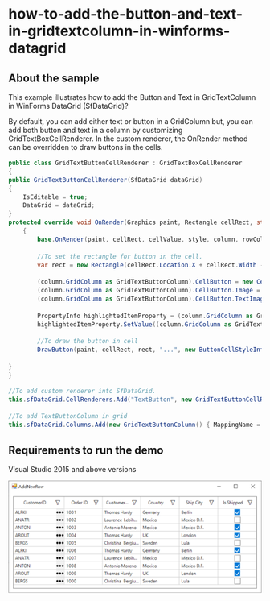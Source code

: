 # how-to-add-the-button-and-text-in-gridtextcolumn-in-winforms-datagrid

## About the sample
This example illustrates how to add the Button and Text in GridTextColumn in WinForms DataGrid (SfDataGrid)?

By default, you can add either text or button in a GridColumn but, you can add both button and text in a column by customizing GridTextBoxCellRenderer. In the custom renderer, the OnRender method can be overridden to draw buttons in the cells.

```C#
public class GridTextButtonCellRenderer : GridTextBoxCellRenderer
{
public GridTextButtonCellRenderer(SfDataGrid dataGrid)
{
    IsEditable = true;
    DataGrid = dataGrid;
}
protected override void OnRender(Graphics paint, Rectangle cellRect, string cellValue, CellStyleInfo style, DataColumnBase column, RowColumnIndex rowColumnIndex)
    {
        base.OnRender(paint, cellRect, cellValue, style, column, rowColumnIndex);

        //To set the rectangle for button in the cell.
        var rect = new Rectangle(cellRect.Location.X + cellRect.Width - 22, cellRect.Location.Y, 20, cellRect.Height);

        (column.GridColumn as GridTextButtonColumn).CellButton = new CellButton();
        (column.GridColumn as GridTextButtonColumn).CellButton.Image = Image.FromFile(@"..\..\Images\icons.png");
        (column.GridColumn as GridTextButtonColumn).CellButton.TextImageRelation = TextImageRelation.ImageBeforeText;

        PropertyInfo highlightedItemProperty = (column.GridColumn as GridTextButtonColumn).CellButton.GetType().GetProperties(BindingFlags.NonPublic | BindingFlags.Instance).Single(pi => pi.Name == "Bounds");
        highlightedItemProperty.SetValue((column.GridColumn as GridTextButtonColumn).CellButton, rect);

        //To draw the button in cell
        DrawButton(paint, cellRect, rect, "...", new ButtonCellStyleInfo(), column, rowColumnIndex);

}
}
```
```C#
//To add custom renderer into SfDataGrid.
this.sfDataGrid.CellRenderers.Add("TextButton", new GridTextButtonCellRenderer(this.sfDataGrid));

//To add TextButtonColumn in grid
this.sfDataGrid.Columns.Add(new GridTextButtonColumn() { MappingName = "CustomerID", Width = 140 });
```
## Requirements to run the demo
Visual Studio 2015 and above versions

![TextCellWithButton](TextCellWithButton.png)
